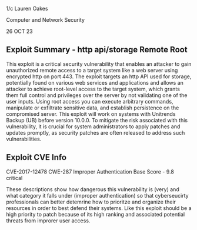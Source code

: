 1/c Lauren Oakes

Computer and Network Security 

26 OCT 23

## Exploit Summary - http api/storage Remote Root
This exploit is a critical security vulnerability that enables an attacker to gain unauthorized remote access to a target system like a web server using encrypted http on port 443. The exploit targets an http API used for storage, potentially found on various web services and applications and allows an attacker to achieve root-level access to the target system, which grants them full control and privileges over the server by not validating one of the user inputs. Using root access you can execute arbitrary commands, manipulate or exfiltrate sensitive data, and establish persistence on the compromised server. This exploit will work on systems with Unitrends Backup (UB) before version 10.0.0. To mitigate the risk associated with this vulnerability, it is crucial for system administrators to apply patches and updates promptly, as security patches are often released to address such vulnerabilities.

## Exploit CVE Info
CVE-2017-12478
CWE-287	Improper Authentication
Base Score - 9.8 critical

These descriptions show how dangerous this vulnerability is (very) and what category it falls under (improper authentication) so that cyberseucirty professionals can better detemrine how to prioritze and organize their resources in order to best defend their systems. Like this exploit should be a high priority to patch because of its high ranking and associated potential threats from improrer user access.

